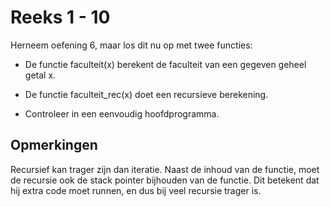 # Reeks 1 - 10
Herneem oefening 6, maar los dit nu op met twee functies:
  
  -   De functie faculteit(x) berekent de faculteit van een gegeven geheel getal x.

      
  -   De functie faculteit_rec(x) doet een recursieve berekening.

      
  -   Controleer in een eenvoudig hoofdprogramma.

## Opmerkingen
Recursief kan trager zijn dan iteratie. Naast de inhoud van de functie, moet de recursie ook de stack pointer bijhouden
van de functie. Dit betekent dat hij extra code moet runnen, en dus bij veel recursie trager is.
